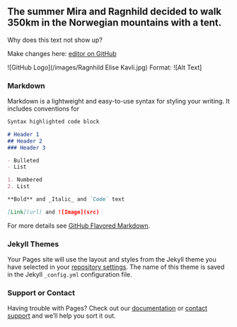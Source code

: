 ## The summer Mira and Ragnhild decided to walk 350km in the Norwegian mountains with a tent. 

Why does this text not show up?

Make changes here: [editor on GitHub](https://github.com/Ragnhildel/Ragnhildel.github.io/edit/master/index.md) 

![GitHub Logo](/images/Ragnhild Elise Kavli.jpg)
Format: ![Alt Text]

### Markdown

Markdown is a lightweight and easy-to-use syntax for styling your writing. It includes conventions for

```markdown
Syntax highlighted code block

# Header 1
## Header 2
### Header 3

- Bulleted
- List

1. Numbered
2. List

**Bold** and _Italic_ and `Code` text

[Link](url) and ![Image](src)
```

For more details see [GitHub Flavored Markdown](https://guides.github.com/features/mastering-markdown/).

### Jekyll Themes

Your Pages site will use the layout and styles from the Jekyll theme you have selected in your [repository settings](https://github.com/Ragnhildel/Ragnhildel.github.io/settings). The name of this theme is saved in the Jekyll `_config.yml` configuration file.

### Support or Contact

Having trouble with Pages? Check out our [documentation](https://help.github.com/categories/github-pages-basics/) or [contact support](https://github.com/contact) and we’ll help you sort it out.
